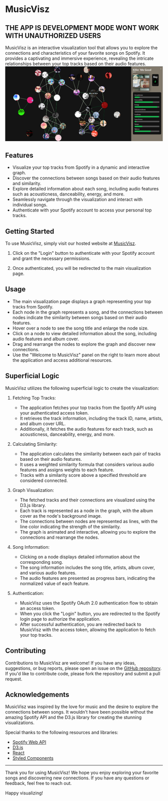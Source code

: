 # MusicVisz

## THE APP IS DEVELOPMENT MODE WONT WORK WITH UNAUTHORIZED USERS

MusicVisz is an interactive visualization tool that allows you to explore the connections and characteristics of your favorite songs on Spotify. It provides a captivating and immersive experience, revealing the intricate relationships between your top tracks based on their audio features.
![Sample UI](src/assets/Sample%20UI.png "Image Title")

## Features

- Visualize your top tracks from Spotify in a dynamic and interactive graph.
- Discover the connections between songs based on their audio features and similarity.
- Explore detailed information about each song, including audio features such as acousticness, danceability, energy, and more.
- Seamlessly navigate through the visualization and interact with individual songs.
- Authenticate with your Spotify account to access your personal top tracks.

## Getting Started

To use MusicVisz, simply visit our hosted website at [MusicVisz](https://musicvisz.vercel.app/).

1. Click on the "Login" button to authenticate with your Spotify account and grant the necessary permissions.

2. Once authenticated, you will be redirected to the main visualization page.

## Usage

- The main visualization page displays a graph representing your top tracks from Spotify.
- Each node in the graph represents a song, and the connections between nodes indicate the similarity between songs based on their audio features.
- Hover over a node to see the song title and enlarge the node size.
- Click on a node to view detailed information about the song, including audio features and album cover.
- Drag and rearrange the nodes to explore the graph and discover new connections.
- Use the "Welcome to MusicVisz" panel on the right to learn more about the application and access additional resources.

## Superficial Logic

MusicVisz utilizes the following superficial logic to create the visualization:

1. Fetching Top Tracks:

   - The application fetches your top tracks from the Spotify API using your authenticated access token.
   - It retrieves the track information, including the track ID, name, artists, and album cover URL.
   - Additionally, it fetches the audio features for each track, such as acousticness, danceability, energy, and more.

2. Calculating Similarity:

   - The application calculates the similarity between each pair of tracks based on their audio features.
   - It uses a weighted similarity formula that considers various audio features and assigns weights to each feature.
   - Tracks with a similarity score above a specified threshold are considered connected.

3. Graph Visualization:

   - The fetched tracks and their connections are visualized using the D3.js library.
   - Each track is represented as a node in the graph, with the album cover as the node's background image.
   - The connections between nodes are represented as lines, with the line color indicating the strength of the similarity.
   - The graph is animated and interactive, allowing you to explore the connections and rearrange the nodes.

4. Song Information:

   - Clicking on a node displays detailed information about the corresponding song.
   - The song information includes the song title, artists, album cover, and various audio features.
   - The audio features are presented as progress bars, indicating the normalized value of each feature.

5. Authentication:
   - MusicVisz uses the Spotify OAuth 2.0 authentication flow to obtain an access token.
   - When you click the "Login" button, you are redirected to the Spotify login page to authorize the application.
   - After successful authentication, you are redirected back to MusicVisz with the access token, allowing the application to fetch your top tracks.

## Contributing

Contributions to MusicVisz are welcome! If you have any ideas, suggestions, or bug reports, please open an issue on the [GitHub repository](https://github.com/your-username/musicvisz/issues). If you'd like to contribute code, please fork the repository and submit a pull request.

## Acknowledgements

MusicVisz was inspired by the love for music and the desire to explore the connections between songs. It wouldn't have been possible without the amazing Spotify API and the D3.js library for creating the stunning visualizations.

Special thanks to the following resources and libraries:

- [Spotify Web API](https://developer.spotify.com/documentation/web-api/)
- [D3.js](https://d3js.org/)
- [React](https://reactjs.org/)
- [Styled Components](https://styled-components.com/)

---

Thank you for using MusicVisz! We hope you enjoy exploring your favorite songs and discovering new connections. If you have any questions or feedback, feel free to reach out.

Happy visualizing!
